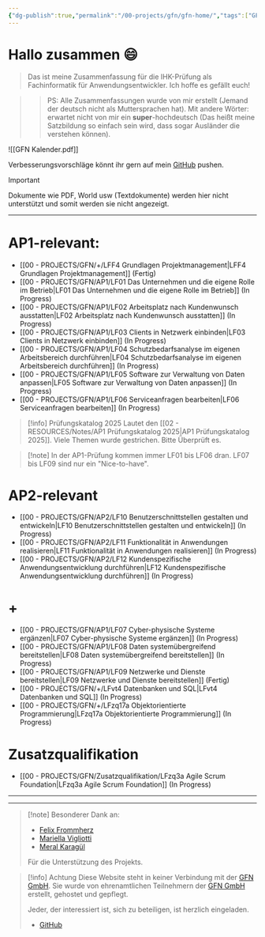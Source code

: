 ```yaml
---
{"dg-publish":true,"permalink":"/00-projects/gfn/gfn-home/","tags":["GFN","gardenEntry","gardenEntry","gardenEntry","gardenEntry","gardenEntry"],"updated":"2025-03-17T19:09:43.000+01:00"}
---
```


# Hallo zusammen 😄 

>Das ist meine Zusammenfassung für die IHK-Prüfung als Fachinformatik für Anwendungsentwickler.
>Ich hoffe es gefällt euch!

>>PS: Alle Zusammenfassungen wurde von mir erstellt (Jemand der deutsch nicht als Muttersprachen hat). Mit andere Wörter: erwartet nicht von mir ein **super**-hochdeutsch (Das heißt meine Satzbildung so einfach sein wird, dass sogar Ausländer die verstehen können).

![[GFN Kalender.pdf]]

Verbesserungsvorschläge könnt ihr gern auf mein [GitHub](https://github.com/U-L-M-S/digital-garden) pushen.

>[!important] 
>Dokumente wie PDF, World usw (Textdokumente) 
>werden hier nicht unterstützt und somit werden sie nicht angezeigt.

---
# AP1-relevant:
- [[00 - PROJECTS/GFN/+/LFF4 Grundlagen Projektmanagement\|LFF4 Grundlagen Projektmanagement]] (Fertig)
- [[00 - PROJECTS/GFN/AP1/LF01 Das Unternehmen und die eigene Rolle im Betrieb\|LF01 Das Unternehmen und die eigene Rolle im Betrieb]] (In Progress)
- [[00 - PROJECTS/GFN/AP1/LF02 Arbeitsplatz nach Kundenwunsch ausstatten\|LF02 Arbeitsplatz nach Kundenwunsch ausstatten]] (In Progress)
- [[00 - PROJECTS/GFN/AP1/LF03 Clients in Netzwerk einbinden\|LF03 Clients in Netzwerk einbinden]] (In Progress)
- [[00 - PROJECTS/GFN/AP1/LF04 Schutzbedarfsanalyse im eigenen Arbeitsbereich durchführen\|LF04 Schutzbedarfsanalyse im eigenen Arbeitsbereich durchführen]] (In Progress) 
- [[00 - PROJECTS/GFN/AP1/LF05 Software zur Verwaltung von Daten anpassen\|LF05 Software zur Verwaltung von Daten anpassen]] (In Progress) 
- [[00 - PROJECTS/GFN/AP1/LF06 Serviceanfragen bearbeiten\|LF06 Serviceanfragen bearbeiten]] (In Progress)

>[!info] Prüfungskatalog 2025 
>Lautet den [[02 - RESOURCES/Notes/AP1 Prüfungskatalog 2025\|AP1 Prüfungskatalog 2025]]. Viele Themen wurde gestrichen. Bitte Überprüft es.


>[!note] In der AP1-Prüfung kommen immer LF01 bis LF06 dran. LF07 bis LF09 sind nur ein "Nice-to-have".

# AP2-relevant
- [[00 - PROJECTS/GFN/AP2/LF10 Benutzerschnittstellen gestalten und entwickeln\|LF10 Benutzerschnittstellen gestalten und entwickeln]] (In Progress)
- [[00 - PROJECTS/GFN/AP2/LF11 Funktionalität in Anwendungen realisieren\|LF11 Funktionalität in Anwendungen realisieren]] (In Progress)
- [[00 - PROJECTS/GFN/AP2/LF12 Kundenspezifische Anwendungsentwicklung durchführen\|LF12 Kundenspezifische Anwendungsentwicklung durchführen]] (In Progress)
# +
- [[00 - PROJECTS/GFN/AP1/LF07 Cyber-physische Systeme ergänzen\|LF07 Cyber-physische Systeme ergänzen]] (In Progress)
- [[00 - PROJECTS/GFN/AP1/LF08 Daten systemübergreifend bereitstellen\|LF08 Daten systemübergreifend bereitstellen]] (In Progress)
- [[00 - PROJECTS/GFN/AP1/LF09 Netzwerke und Dienste bereitstellen\|LF09 Netzwerke und Dienste bereitstellen]] (Fertig)
- [[00 - PROJECTS/GFN/+/LFvt4 Datenbanken und SQL\|LFvt4 Datenbanken und SQL]] (In Progress)
- [[00 - PROJECTS/GFN/+/LFzq17a Objektorientierte Programmierung\|LFzq17a Objektorientierte Programmierung]] (In Progress)

# Zusatzqualifikation
- [[00 - PROJECTS/GFN/Zusatzqualifikation/LFzq3a Agile Scrum Foundation\|LFzq3a Agile Scrum Foundation]] (In Progress)

___
___

>[!note] Besonderer Dank an:
>- [Felix Frommherz](https://github.com/Felix-From)
>- [Mariella Vigliotti](https://www.facebook.com/mariella1991)
>- [Meral Karagül](https://meralkaragul.com/)
> 
>Für die Unterstützung des Projekts.


>[!info] Achtung
Diese Website steht in keiner Verbindung mit der [GFN GmbH](https://www.gfn.de). 
Sie wurde von ehrenamtlichen Teilnehmern der [GFN GmbH](https://www.gfn.de) erstellt, gehostet und gepflegt.
>
>Jeder, der interessiert ist, sich zu beteiligen, ist herzlich eingeladen.
>- [GitHub](https://github.com/U-L-M-S/digital-garden)

